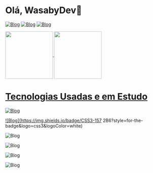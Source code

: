 <h1> Olá, WasabyDev👋 </h1>


[![Blog](https://img.shields.io/badge/Instagram-E4405F?style=for-the-badge&logo=instagram&logoColor=white)](https://www.instagram.com/wasabyxb_/)
[![Blog](https://img.shields.io/badge/LinkedIn-0077B5?style=for-the-badge&logo=linkedin&logoColor=white)](https;//linkedin)
[![Blog](https://img.shields.io/badge/Discord-7289DA?style=for-the-badge&logo=discord&logoColor=white)](https://discord.com/channels/@me)
  

<div>
  <a href="https://github.com/WasabyDev">
  <img height="150em"   align="center" src="https://github-readme-stats.vercel.app/api?username=WasabyDev&theme=react&include_all_commits=true&count_private=true"/>
  <img height="150em"  align="center" src="https://github-readme-stats.vercel.app/api/top-langs/?username=WasabyDev&layout=compact&langs_count=7&theme=react" />
</div>
  <h1> Tecnologias Usadas e em Estudo</h1>
 
  ![Blog](https://img.shields.io/badge/HTML5-E34F26?style=for-the-badge&logo=html5&logoColor=white)
  
  ![Blog](https://img.shields.io/badge/CSS3-157 2B6?style=for-the-badge&logo=css3&logoColor=white)
  
  ![Blog](https://img.shields.io/badge/JavaScript-323330?style=for-the-badge&logo=javascript&logoColor=F7DF1E)
  
  ![Blog](https://img.shields.io/badge/React_Native-20232A?style=for-the-badge&logo=react&logoColor=61DAFB)
  
  
  ![Blog](https://img.shields.io/badge/MySQL-00000F?style=for-the-badge&logo=mysql&logoColor=white)
  
  ![Blog](https://img.shields.io/badge/C%23-239120?style=for-the-badge&logo=c-sharp&logoColor=white)

